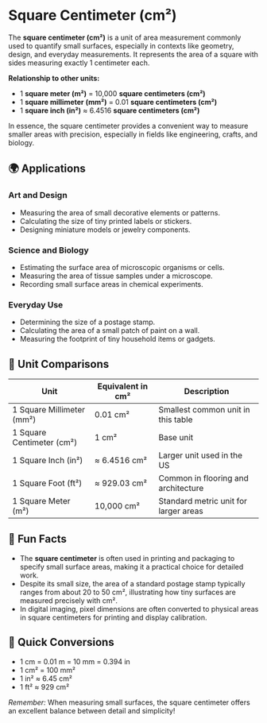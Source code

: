 # Square Centimeter (cm²)

The **square centimeter (cm²)** is a unit of area measurement commonly used to quantify small surfaces, especially in contexts like geometry, design, and everyday measurements. It represents the area of a square with sides measuring exactly 1 centimeter each.

**Relationship to other units:**

- 1 **square meter (m²)** = 10,000 **square centimeters (cm²)**  
- 1 **square millimeter (mm²)** = 0.01 **square centimeters (cm²)**  
- 1 **square inch (in²)** ≈ 6.4516 **square centimeters (cm²)**

In essence, the square centimeter provides a convenient way to measure smaller areas with precision, especially in fields like engineering, crafts, and biology.

## 🌍 Applications

### Art and Design
- Measuring the area of small decorative elements or patterns.
- Calculating the size of tiny printed labels or stickers.
- Designing miniature models or jewelry components.

### Science and Biology
- Estimating the surface area of microscopic organisms or cells.
- Measuring the area of tissue samples under a microscope.
- Recording small surface areas in chemical experiments.

### Everyday Use
- Determining the size of a postage stamp.
- Calculating the area of a small patch of paint on a wall.
- Measuring the footprint of tiny household items or gadgets.

## 📏 Unit Comparisons

| Unit                | Equivalent in cm²                        | Description                              |
|---------------------|------------------------------------------|------------------------------------------|
| 1 Square Millimeter (mm²) | 0.01 cm²                        | Smallest common unit in this table      |
| 1 Square Centimeter (cm²) | 1 cm²                          | Base unit                                |
| 1 Square Inch (in²) | ≈ 6.4516 cm²                          | Larger unit used in the US              |
| 1 Square Foot (ft²) | ≈ 929.03 cm²                          | Common in flooring and architecture    |
| 1 Square Meter (m²) | 10,000 cm²                            | Standard metric unit for larger areas |

## 🌟 Fun Facts

- The **square centimeter** is often used in printing and packaging to specify small surface areas, making it a practical choice for detailed work.
- Despite its small size, the area of a standard postage stamp typically ranges from about 20 to 50 cm², illustrating how tiny surfaces are measured precisely with cm².
- In digital imaging, pixel dimensions are often converted to physical areas in square centimeters for printing and display calibration.

## 🔄 Quick Conversions

- 1 cm = 0.01 m = 10 mm = 0.394 in  
- 1 cm² = 100 mm²  
- 1 in² ≈ 6.45 cm²  
- 1 ft² ≈ 929 cm²  

*Remember:* When measuring small surfaces, the square centimeter offers an excellent balance between detail and simplicity!